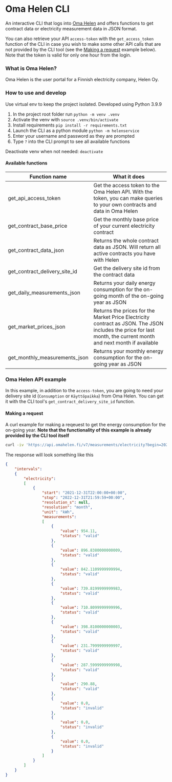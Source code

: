 # Oma Helen CLI

An interactive CLI that logs into [Oma Helen](https://www.helen.fi/kirjautuminen) and offers functions to get contract data or electricity measurement data in JSON format.

You can also retrieve your API `access-token` with the `get_access_token` function of the CLI in case you wish to make some other API calls that are not provided by the CLI tool (see the [Making a request](#making-a-request) example below). Note that the token is valid for only one hour from the login.

### What is Oma Helen?

Oma Helen is the user portal for a Finnish electricity company, Helen Oy.

### How to use and develop

Use virtual env to keep the project isolated. Developed using Python 3.9.9

1. In the project root folder run `python -m venv .venv`
2. Activate the venv with `source .venv/bin/activate`
3. Install requirements `pip install -r requirements.txt`
4. Launch the CLI as a python module `python -m helenservice`
5. Enter your username and password as they are prompted
6. Type `?` into the CLI prompt to see all available functions

Deactivate venv when not needed: `deactivate`

#### Available functions

| Function name                 | What it does |
|-------------------------------|--------------|
| get_api_access_token          | Get the access token to the Oma Helen API. With the token, you can make queries to your own contracts and data in Oma Helen |
| get_contract_base_price       | Get the monthly base price of your current electricity contract |
| get_contract_data_json        | Returns the whole contract data as JSON. Will return all active contracts you have with Helen |
| get_contract_delivery_site_id | Get the delivery site id from the contract data |
| get_daily_measurements_json   | Returns your daily energy consumption for the on-going month of the on-going year as JSON |
| get_market_prices_json        | Returns the prices for the Market Price Electricity contract as JSON. The JSON includes the price for last month, the current month and next month if available |
| get_monthly_measurements_json | Returns your monthly energy consumption for the on-going year as JSON |

### Oma Helen API example

In this example, in addition to the `access-token`, you are going to need your delivery site id (`Consumption` or `Käyttöpaikka`) from Oma Helen. You can get it with the CLI tool's `get_contract_delivery_site_id` function.

#### Making a request

A curl example for making a reqeuest to get the energy consumption for the on-going year. **Note that the functionality of this example is already provided by the CLI tool itself**
```bash
curl -iv 'https://api.omahelen.fi/v7/measurements/electricity?begin=2021-12-31T22:00:00.000Z&end=2022-12-31T21:59:59.999Z&resolution=month&delivery_site_id=<YOUR-DELIVERY-SITE-ID>&allow_transfer=true' -H 'User-Agent: Mozilla/5.0' -H 'Accept: application/json' -H 'Accept-Language: en-US,en;q=0.5' -H 'Accept-Encoding: gzip, deflate, br' -H 'Authorization: Bearer <YOUR-ACCESS-TOKEN>' -H 'Origin: https://web.omahelen.fi' -H 'Connection: keep-alive' -H 'Sec-Fetch-Dest: empty' -H 'Sec-Fetch-Mode: cors' -H 'Sec-Fetch-Site: same-site' -H 'TE: trailers'
```

The response will look something like this
```json
{
    "intervals":
    {
        "electricity":
        [
            {
                "start": "2021-12-31T22:00:00+00:00",
                "stop": "2022-12-31T21:59:59+00:00",
                "resolution_s": null,
                "resolution": "month",
                "unit": "kWh",
                "measurements":
                [
                    {
                        "value": 954.11,
                        "status": "valid"
                    },
                    {
                        "value": 896.8380000000009,
                        "status": "valid"
                    },
                    {
                        "value": 842.1109999999994,
                        "status": "valid"
                    },
                    {
                        "value": 739.8199999999983,
                        "status": "valid"
                    },
                    {
                        "value": 710.8099999999996,
                        "status": "valid"
                    },
                    {
                        "value": 398.8100000000003,
                        "status": "valid"
                    },
                    {
                        "value": 231.7999999999997,
                        "status": "valid"
                    },
                    {
                        "value": 287.5999999999998,
                        "status": "valid"
                    },
                    {
                        "value": 290.88,
                        "status": "valid"
                    },
                    {
                        "value": 0.0,
                        "status": "invalid"
                    },
                    {
                        "value": 0.0,
                        "status": "invalid"
                    },
                    {
                        "value": 0.0,
                        "status": "invalid"
                    }
                ]
            }
        ]
    }
}
```
